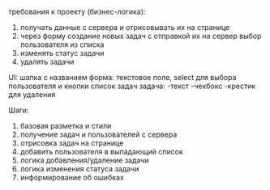 требования к проекту (бизнес-логика):
1. получать данные с сервера и отрисовывать их на странице
2. через форму создание новых задач с отправкой их на сервер
выбор пользователя из списка
3. изменять статус задачи
4. удалять задачи

UI: 
шапка с названием
форма: текстовое поле, select для выбора пользователя и кнопки
список задач
задача: 
-текст
-чекбокс
-крестик для удаления

Шаги:
1. базовая разметка и стили
2. получение задач и пользователей с сервера
3. отрисовка задач на странице
4. добавить пользователя в выпадающий список
5. логика добавления/удаление задачи
6. логика изменения статуса задачи
7. информирование об ошибках